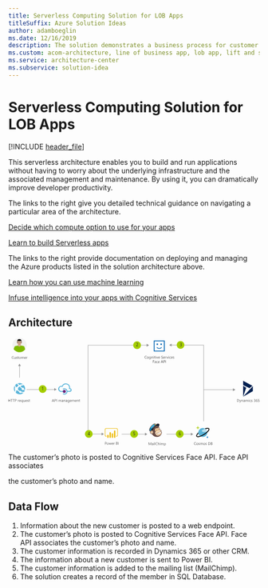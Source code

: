 ```yaml
---
title: Serverless Computing Solution for LOB Apps
titleSuffix: Azure Solution Ideas
author: adamboeglin
ms.date: 12/16/2019
description: The solution demonstrates a business process for customer onboarding. This serverless architecture enables you to build and run applications without having to worry about the underlying infrastructure and the associated management and maintenance. By using it, you can dramatically improve developer productivity.
ms.custom: acom-architecture, line of business app, lob app, lift and shift cloud strategy, cloud migration, cloud innovation, lift and shift solution, lift and shift strategy, interactive-diagram, 'https://azure.microsoft.com/solutions/architecture/onboarding-customers-with-a-cloud-native-serverless-architecture/'
ms.service: architecture-center
ms.subservice: solution-idea
---
```

# Serverless Computing Solution for LOB Apps

[!INCLUDE [header_file](../header.md)]

This serverless architecture enables you to build and run applications without having to worry about the underlying infrastructure and the associated management and maintenance. By using it, you can dramatically improve developer productivity.

The links to the right give you detailed technical guidance on navigating a particular area of the architecture.

[Decide which compute option to use for your apps](/azure/architecture/guide/technology-choices/compute-overview/)

[Learn to build Serverless apps](/azure/azure-functions/)

The links to the right provide documentation on deploying and managing the Azure products listed in the solution architecture above.

[Learn how you can use machine learning](/azure/machine-learning/preview/)

[Infuse intelligence into your apps with Cognitive Services](/azure/#pivot=products&panel=cognitive)

## Architecture

<svg class="architecture-diagram" aria-labelledby="onboarding-customers-with-a-cloud-native-serverless-architecture" height="405" viewbox="0 0 942 405"  xmlns="http://www.w3.org/2000/svg">
    <g fill="none" fill-rule="evenodd">
        <path d="M46.965 105.807L41.73 96.74l-5.237 9.067h4.487v43.143h1.5v-43.143z" fill="#969696"/>
        <path d="M6.22 229.498v4.299H1.15v-4.3h-1.15v9.804h1.15v-4.471H6.22v4.47h1.148v-9.802zm9.516 1.039h-2.83v8.764h-1.149v-8.764H8.934v-1.04h6.802zm7.587 0h-2.83v8.764h-1.149v-8.764h-2.823v-1.04h6.802zm2.687 0v4.02h1.203c.793 0 1.398-.182 1.815-.544.417-.362.626-.874.626-1.535 0-1.294-.766-1.941-2.297-1.941H26.01zm0 5.059v3.705h-1.148v-9.803h2.693c1.048 0 1.86.255 2.437.766.577.51.865 1.23.865 2.16 0 .929-.321 1.69-.961 2.283-.64.592-1.505.889-2.594.889H26.01zm14.027-2.161c-.196-.15-.479-.226-.848-.226-.478 0-.878.226-1.199.677-.322.451-.482 1.067-.482 1.846v3.568h-1.12v-7h1.12v1.443h.027c.16-.493.403-.876.731-1.152a1.669 1.669 0 011.101-.414c.292 0 .515.032.67.096v1.162zm5.316 1.695c-.004-.647-.16-1.15-.468-1.51-.308-.36-.735-.54-1.282-.54-.529 0-.978.188-1.347.567-.369.378-.597.872-.683 1.483h3.78zm1.148.95H41.56c.017.78.227 1.381.628 1.805.401.424.953.636 1.654.636.79 0 1.514-.26 2.175-.78v1.053c-.616.447-1.43.67-2.44.67-.99 0-1.766-.318-2.331-.954-.566-.635-.849-1.53-.849-2.683 0-1.089.31-1.976.927-2.662.618-.686 1.384-1.029 2.3-1.029.917 0 1.625.296 2.126.89.502.591.752 1.414.752 2.466v.588zm6.55.069v-1.02c0-.573-.188-1.058-.564-1.455-.376-.396-.853-.594-1.432-.594-.674 0-1.208.249-1.6.748-.392.499-.588 1.202-.588 2.109 0 .807.189 1.439.568 1.897a1.81 1.81 0 001.463.687c.656 0 1.179-.225 1.569-.673.389-.45.584-1.015.584-1.7zm1.12 6.37h-1.12v-4.422h-.027c-.488.912-1.285 1.367-2.393 1.367-.88 0-1.585-.313-2.116-.94-.53-.626-.796-1.48-.796-2.56 0-1.162.29-2.09.875-2.785.583-.695 1.367-1.043 2.352-1.043.957 0 1.649.379 2.078 1.135h.027v-.971h1.12v10.22zm7.93-3.219h-1.12v-1.107h-.027c-.465.847-1.185 1.271-2.161 1.271-1.668 0-2.502-.994-2.502-2.98V232.3h1.115v4.006c0 1.476.565 2.215 1.695 2.215.547 0 .997-.202 1.35-.605.353-.404.53-.93.53-1.583V232.3h1.12v7zm6.74-4.17c-.003-.647-.16-1.15-.467-1.51-.308-.36-.735-.54-1.282-.54-.53 0-.978.188-1.347.567-.37.378-.597.872-.683 1.483h3.78zm1.149.95h-4.942c.018.78.228 1.381.629 1.805.4.424.953.636 1.654.636.789 0 1.513-.26 2.174-.78v1.053c-.615.447-1.43.67-2.44.67-.99 0-1.766-.318-2.331-.954-.565-.635-.848-1.53-.848-2.683 0-1.089.309-1.976.926-2.662.618-.686 1.384-1.029 2.3-1.029.917 0 1.625.296 2.126.89.502.591.752 1.414.752 2.466v.588zm1.272 2.967v-1.203a3.32 3.32 0 002.017.677c.984 0 1.476-.328 1.476-.985a.856.856 0 00-.126-.475 1.273 1.273 0 00-.342-.345c-.144-.1-.312-.19-.506-.27-.194-.08-.402-.163-.625-.25a8.043 8.043 0 01-.817-.372 2.483 2.483 0 01-.588-.424 1.58 1.58 0 01-.356-.537 1.911 1.911 0 01-.12-.704c0-.328.076-.618.226-.87.15-.254.35-.466.602-.637.25-.17.536-.3.858-.386.32-.087.653-.13.994-.13.606 0 1.149.105 1.627.314v1.135c-.515-.337-1.107-.506-1.777-.506-.21 0-.4.024-.567.072a1.371 1.371 0 00-.434.202.923.923 0 00-.281.311.818.818 0 00-.1.4c0 .182.034.335.1.458s.163.232.29.328c.128.095.283.182.466.26.182.077.389.161.622.252.31.12.588.241.834.366.246.126.455.267.629.424.173.157.306.338.399.543.094.206.14.45.14.732 0 .346-.076.647-.228.902a1.956 1.956 0 01-.612.636c-.256.168-.55.294-.882.376a4.356 4.356 0 01-1.046.123c-.72 0-1.344-.139-1.873-.417m9.611.185c-.264.146-.613.219-1.046.219-1.226 0-1.839-.684-1.839-2.051v-4.143h-1.203v-.957h1.203v-1.71l1.121-.361v2.07h1.764v.958h-1.764v3.945c0 .469.08.804.24 1.005.159.2.423.3.793.3.282 0 .526-.077.731-.232v.957zm88.136-3.712l-1.538-4.177a3.98 3.98 0 01-.15-.656h-.028a3.622 3.622 0 01-.157.656l-1.524 4.177h3.397zm2.687 3.78h-1.272l-1.039-2.748h-4.156l-.978 2.748h-1.278l3.76-9.802h1.19l3.773 9.802zm2.59-8.763v4.02h1.204c.793 0 1.398-.182 1.815-.544.417-.362.626-.874.626-1.535 0-1.294-.766-1.941-2.297-1.941h-1.347zm0 5.059v3.705h-1.147v-9.803h2.693c1.048 0 1.86.255 2.437.766.577.51.865 1.23.865 2.16 0 .929-.321 1.69-.961 2.283-.64.592-1.505.889-2.594.889h-1.292zm6.693 3.704h1.148v-9.803h-1.148zm17.35 0h-1.121v-4.02c0-.774-.12-1.335-.36-1.68-.238-.347-.641-.52-1.206-.52-.478 0-.885.218-1.22.656-.335.437-.502.961-.502 1.572v3.992h-1.121v-4.156c0-1.377-.531-2.065-1.593-2.065-.492 0-.898.206-1.217.62-.32.412-.478.948-.478 1.61v3.991h-1.121v-7h1.12v1.107h.028c.497-.847 1.22-1.27 2.174-1.27a2.027 2.027 0 011.982 1.448c.52-.966 1.295-1.449 2.324-1.449 1.54 0 2.31.95 2.31 2.851v4.313zm6.008-3.54l-1.688.231c-.52.073-.912.202-1.176.387-.264.184-.397.511-.397.981 0 .341.122.621.366.837.244.216.568.325.974.325.556 0 1.015-.195 1.378-.585.362-.389.543-.883.543-1.48v-.697zm1.121 3.54h-1.12v-1.094h-.028c-.488.84-1.206 1.258-2.154 1.258-.697 0-1.243-.184-1.637-.554-.394-.369-.59-.859-.59-1.469 0-1.308.77-2.069 2.31-2.284l2.098-.294c0-1.189-.48-1.784-1.442-1.784-.844 0-1.604.287-2.284.862v-1.149c.688-.437 1.481-.656 2.38-.656 1.644 0 2.467.871 2.467 2.611v4.553zm7.923 0h-1.12v-3.992c0-1.486-.544-2.229-1.628-2.229-.56 0-1.024.211-1.39.633-.368.421-.55.953-.55 1.596v3.992h-1.123v-7h1.122v1.162h.027c.53-.884 1.294-1.326 2.297-1.326.765 0 1.351.247 1.757.742.405.494.608 1.21.608 2.143v4.28zm6.002-3.54l-1.688.231c-.52.073-.912.202-1.176.387-.264.184-.397.511-.397.981 0 .341.122.621.366.837.244.216.568.325.974.325.556 0 1.015-.195 1.378-.585.362-.389.543-.883.543-1.48v-.697zm1.121 3.54h-1.12v-1.094h-.028c-.488.84-1.206 1.258-2.154 1.258-.697 0-1.243-.184-1.637-.554-.394-.369-.59-.859-.59-1.469 0-1.308.77-2.069 2.31-2.284l2.098-.294c0-1.189-.48-1.784-1.442-1.784-.844 0-1.604.287-2.284.862v-1.149c.688-.437 1.481-.656 2.38-.656 1.644 0 2.467.871 2.467 2.611v4.553zm6.966-3.165v-1.032c0-.556-.188-1.032-.564-1.429a1.858 1.858 0 00-1.405-.595c-.693 0-1.235.252-1.627.756-.392.503-.588 1.21-.588 2.115 0 .78.188 1.403.564 1.87.376.467.874.701 1.494.701.63 0 1.141-.223 1.535-.67.394-.447.591-1.019.591-1.716zm1.121 2.604c0 2.571-1.23 3.856-3.69 3.856-.867 0-1.624-.164-2.27-.492v-1.12c.788.436 1.54.655 2.255.655 1.723 0 2.584-.916 2.584-2.748v-.766h-.027c-.534.893-1.336 1.34-2.407 1.34-.87 0-1.57-.31-2.102-.933-.53-.622-.796-1.457-.796-2.505 0-1.19.286-2.136.858-2.837.572-.702 1.354-1.053 2.348-1.053.943 0 1.643.378 2.1 1.135h.026v-.97h1.121v6.438zm6.747-3.609c-.004-.647-.16-1.15-.468-1.51-.308-.36-.735-.54-1.282-.54-.529 0-.978.188-1.347.567-.369.378-.597.872-.683 1.483h3.78zm1.148.95h-4.942c.018.78.228 1.381.63 1.805.4.424.952.636 1.653.636.79 0 1.513-.26 2.174-.78v1.053c-.615.447-1.429.67-2.44.67-.989 0-1.766-.318-2.33-.954-.566-.635-.849-1.53-.849-2.683 0-1.089.31-1.976.926-2.662.618-.686 1.384-1.029 2.301-1.029.916 0 1.624.296 2.125.89.502.591.752 1.414.752 2.466v.588zm11.636 3.22H247v-4.02c0-.774-.12-1.335-.36-1.68-.238-.347-.641-.52-1.206-.52-.478 0-.885.218-1.22.656-.335.437-.502.961-.502 1.572v3.992h-1.121v-4.156c0-1.377-.531-2.065-1.593-2.065-.492 0-.898.206-1.217.62-.32.412-.478.948-.478 1.61v3.991h-1.121v-7h1.12v1.107h.028c.497-.847 1.22-1.27 2.174-1.27a2.027 2.027 0 011.982 1.448c.52-.966 1.295-1.449 2.324-1.449 1.54 0 2.31.95 2.31 2.851v4.313zm6.596-4.17c-.004-.647-.16-1.15-.468-1.51-.308-.36-.735-.54-1.282-.54-.529 0-.978.188-1.347.567-.369.378-.597.872-.683 1.483h3.78zm1.148.95h-4.942c.018.78.228 1.381.63 1.805.4.424.952.636 1.653.636.79 0 1.513-.26 2.174-.78v1.053c-.615.447-1.429.67-2.44.67-.989 0-1.766-.318-2.33-.954-.566-.635-.849-1.53-.849-2.683 0-1.089.31-1.976.926-2.662.618-.686 1.384-1.029 2.301-1.029.916 0 1.624.296 2.125.89.502.591.752 1.414.752 2.466v.588zm7.507 3.22h-1.121v-3.992c0-1.486-.543-2.229-1.627-2.229-.561 0-1.024.211-1.391.633-.367.421-.55.953-.55 1.596v3.992h-1.122v-7h1.122v1.162h.027c.529-.884 1.294-1.326 2.297-1.326.765 0 1.35.247 1.757.742.405.494.608 1.21.608 2.143v4.28zm5.359-.068c-.264.146-.613.219-1.046.219-1.226 0-1.84-.684-1.84-2.051v-4.143h-1.202v-.957h1.203v-1.71l1.12-.361v2.07h1.765v.958h-1.764v3.945c0 .469.08.804.24 1.005.159.2.423.3.793.3.282 0 .526-.077.73-.232v.957z" fill="#525252"/>
        <path d="M54.552 206.769c-3.796 2.95-8.42 4.417-12.82 4.417-6.313 0-12.611-2.934-16.596-8.195-7.143-9.248-5.47-22.48 3.778-29.416a21.09 21.09 0 0112.819-4.399c6.298 0 12.594 2.933 16.597 8.177 7.143 9.248 5.45 22.48-3.778 29.416" fill="#59B4D9"/>
        <path d="M50.548 193.95c1.691 1.898 4.417 2.312 6.521.845 0-.206 0-.206.208-.414 2.105 1.467 3.364 2.52 4.192 2.934.225-.622.432-1.26.64-1.674-.847-.639-2.106-1.69-3.573-2.95.414-1.467.207-2.933-.638-4.4-1.467-1.69-3.986-2.105-5.883-1.052-2.088-1.898-4.607-4.209-6.918-6.522 7.555-4.192 13.024-3.57 13.024-3.57-.844-1.26-1.896-2.312-2.949-3.14-3.364-.432-8.4-.432-14.078 2.518-1.88-1.898-3.778-4.003-5.884-6.314-.828.224-1.88.637-2.725 1.052 1.466 2.312 3.364 4.831 5.676 7.143-1.898 1.483-4.003 3.157-5.884 5.055-.207.413-.43.621-.637.828-1.26-.207-2.312-.207-3.572.224-1.88-4.002-1.673-7.367-1.466-9.04-.846.845-1.467 1.673-2.105 2.726-.62 2.105-.62 5.037.845 8.401-1.69 2.312-1.898 5.47 0 7.781 0 .208.207.414.414.621-.828 2.536-1.259 5.055-1.259 7.367.207.207.207.414.431.622 1.035 1.26 2.312 2.518 3.348 3.364 0-2.312.223-5.676 1.483-9.455 1.053 0 2.088-.207 2.933-.638.638.638 1.26 1.053 1.69 1.484 2.09 1.673 4.193 2.933 6.297 3.985-.206 1.052 0 2.105.622 2.95 1.483 1.881 4.21 2.088 5.883.828.431-.414.845-.62 1.052-1.052 3.158.638 6.09.845 8.195.845.431 0 1.898-2.105 2.743-3.364-1.276.207-5.262.845-10.3-.62-.207-.639-.43-1.26-.845-1.692-1.258-1.88-3.778-2.088-5.468-1.052-1.882-.828-3.779-2.088-5.867-3.779-.223-.206-.638-.62-1.052-.845 1.26-1.88 1.26-4.399.207-6.297.207-.414.622-.62.845-.846 1.881-1.673 3.78-3.139 5.452-4.399l-.206-.207.206.207c2.52 2.52 5.47 4.831 7.988 6.711-.639 1.484-.639 3.365.414 4.831" fill="#FFF"/>
        <path d="M207.385 199.105h-8.9c-4.4 0-8-3.6-8-8.1s3.4-8.1 8-8.1c.799 0 1.7.2 2.7.3l1.7.5.5-1.7c1.6-5.2 6.6-8.4 12.3-8.4 6.9 0 12.2 5.3 12.2 12.2 0 1.1-.2 2.2-.5 3.3l-.7 2.5 2.7-.3h.5c2 0 3.6 1.7 3.6 3.6 0 1.9-1.4 3.3-3.1 3.6h-8.9c-.3-2.5-1.6-4.7-3.3-6.4-2.2-2.2-5.2-3.5-8.3-3.5-2.2 0-4.4.6-6.101 1.7l1.9 3c1.4-.8 2.8-1.1 4.4-1.1 2.2 0 4.4.8 5.8 2.5 1.6 1.6 2.5 3.6 2.5 5.8 0 2.2-.8 4.4-2.5 5.8-1.6 1.7-3.6 2.5-5.8 2.5-1.6 0-3.1-.5-4.4-1.4l-1.9 3c1.9 1.1 4.1 1.9 6.1 1.9 3.1 0 6.1-1.1 8.3-3.4 1.9-1.9 3-4.4 3.3-7h9.3c3.6-.3 6.3-3.4 6.3-7.2 0-3-2.8-5.8-6.1-6.4.2-.6.2-.9.2-1.9 0-8.8-6.2-15.8-16.1-15.8-6.3 0-11.9 3.6-14.2 9.4-.8 0-1.4-.3-2.3-.3-6.5-.1-11.7 4.9-11.7 11.3 0 6.3 5.2 11.3 11.4 11.3h9.8l-.7-3.2z" fill="#59B4D9"/>
        <path d="M209.685 194.806a5.6 5.6 0 110 11.2 5.6 5.6 0 010-11.2" fill="#68217A"/>
        <path d="M517.986 76.926c-.725.383-1.627.574-2.707.574-1.395 0-2.511-.449-3.35-1.346-.838-.898-1.257-2.076-1.257-3.535 0-1.568.47-2.834 1.415-3.8.943-.967 2.139-1.45 3.588-1.45.93 0 1.7.135 2.31.404v1.223a4.686 4.686 0 00-2.323-.588c-1.126 0-2.038.376-2.738 1.128-.7.752-1.05 1.757-1.05 3.015 0 1.194.328 2.146.982 2.854.653.71 1.51 1.063 2.573 1.063.985 0 1.837-.219 2.557-.656v1.114zm4.853-5.81c-.72 0-1.29.245-1.709.735-.419.49-.629 1.165-.629 2.027 0 .829.212 1.483.636 1.962.424.478.991.717 1.702.717.725 0 1.282-.234 1.671-.704.39-.47.585-1.137.585-2.003 0-.875-.195-1.55-.585-2.023-.389-.474-.946-.711-1.67-.711m-.083 6.385c-1.035 0-1.86-.327-2.478-.981-.618-.654-.926-1.521-.926-2.601 0-1.176.321-2.095.964-2.755.642-.661 1.51-.991 2.604-.991 1.043 0 1.858.32 2.444.964.585.642.878 1.533.878 2.672 0 1.117-.315 2.01-.946 2.683-.632.673-1.478 1.009-2.54 1.009m10.131-3.33V73.14c0-.556-.188-1.032-.564-1.429a1.858 1.858 0 00-1.405-.595c-.693 0-1.235.252-1.627.756-.392.503-.588 1.21-.588 2.115 0 .78.188 1.403.564 1.87.376.467.874.701 1.494.701.63 0 1.141-.223 1.535-.67.394-.447.591-1.019.591-1.716zm1.121 2.604c0 2.571-1.23 3.856-3.69 3.856-.867 0-1.624-.164-2.27-.492v-1.12c.788.436 1.54.655 2.255.655 1.723 0 2.584-.916 2.584-2.748v-.766h-.027c-.534.893-1.336 1.34-2.407 1.34-.87 0-1.57-.31-2.102-.933-.53-.622-.796-1.457-.796-2.505 0-1.19.286-2.136.858-2.837.572-.702 1.354-1.053 2.348-1.053.943 0 1.643.378 2.1 1.135h.026v-.97h1.121v6.438zm8.08.561h-1.12v-3.992c0-1.486-.544-2.229-1.628-2.229-.56 0-1.024.211-1.39.633-.368.421-.55.953-.55 1.596v3.992h-1.123v-7h1.122v1.162h.027c.53-.884 1.294-1.326 2.297-1.326.765 0 1.351.247 1.757.742.405.494.608 1.21.608 2.143v4.28zm2.113 0h1.121v-7h-1.121v7zm.574-8.777a.709.709 0 01-.513-.205.694.694 0 01-.212-.52c0-.209.071-.383.212-.523a.703.703 0 01.513-.208.724.724 0 01.738.731.694.694 0 01-.215.513.72.72 0 01-.523.212zm6.063 8.709c-.264.146-.613.219-1.046.219-1.226 0-1.839-.684-1.839-2.051v-4.143h-1.203v-.957h1.203v-1.709l1.121-.362v2.071h1.764v.957h-1.764v3.945c0 .469.08.804.24 1.005.16.2.423.3.793.3.282 0 .526-.077.731-.232v.957zm1.498.068h1.121v-7h-1.121v7zm.574-8.777a.709.709 0 01-.513-.205.694.694 0 01-.212-.52c0-.209.071-.383.212-.523a.703.703 0 01.513-.208.724.724 0 01.738.731.694.694 0 01-.215.513.72.72 0 01-.523.212zm8.319 1.777l-2.789 7h-1.101l-2.652-7h1.23l1.778 5.086c.132.373.214.7.246.977h.027c.046-.35.119-.667.219-.95l1.859-5.113h1.183zm5.61 2.83c-.003-.646-.16-1.15-.467-1.51-.308-.36-.735-.54-1.282-.54-.53 0-.978.188-1.347.567-.37.378-.597.872-.683 1.483h3.78zm1.149.95h-4.942c.018.78.228 1.382.629 1.806.4.424.953.636 1.654.636.789 0 1.513-.26 2.174-.78v1.052c-.615.448-1.43.67-2.44.67-.99 0-1.766-.317-2.331-.953-.565-.635-.848-1.53-.848-2.683 0-1.09.309-1.976.926-2.662.618-.686 1.384-1.03 2.3-1.03.917 0 1.625.297 2.126.89.502.592.752 1.415.752 2.467v.588zm5.223 2.824v-1.354c.155.137.34.26.557.37.216.109.444.2.684.276.239.076.479.134.72.175.243.04.466.06.67.06.707 0 1.235-.13 1.583-.392.349-.262.523-.64.523-1.131 0-.264-.058-.495-.174-.691a1.962 1.962 0 00-.482-.536 4.766 4.766 0 00-.728-.465c-.28-.148-.582-.304-.906-.468-.342-.174-.66-.35-.957-.527a4.094 4.094 0 01-.772-.588 2.441 2.441 0 01-.516-.728 2.239 2.239 0 01-.188-.953c0-.447.098-.835.294-1.166.195-.33.453-.602.772-.817a3.517 3.517 0 011.09-.478 4.987 4.987 0 011.248-.157c.966 0 1.67.116 2.112.348v1.292c-.578-.401-1.322-.601-2.228-.601-.251 0-.502.026-.752.078a2.124 2.124 0 00-.67.257c-.196.118-.356.27-.48.458s-.183.414-.183.683c0 .25.047.468.14.65.093.182.23.348.414.499.182.15.404.296.666.437.262.14.564.297.906.465.35.173.683.356.998.547.314.19.59.403.827.636.237.232.425.489.564.772.139.283.208.606.208.97 0 .484-.094.893-.283 1.228a2.334 2.334 0 01-.766.817 3.34 3.34 0 01-1.111.454 6.043 6.043 0 01-1.326.14c-.155 0-.346-.012-.574-.037a8.095 8.095 0 01-.697-.11 5.663 5.663 0 01-.674-.177 2.116 2.116 0 01-.51-.236m12.224-3.773c-.004-.648-.161-1.152-.468-1.512-.308-.36-.735-.54-1.282-.54-.53 0-.978.19-1.347.569-.37.377-.597.871-.683 1.482h3.78zm1.148.95h-4.942c.018.778.228 1.38.629 1.804.4.425.953.637 1.654.637.789 0 1.513-.26 2.174-.78v1.052c-.615.448-1.43.67-2.44.67-.99 0-1.766-.317-2.331-.953-.565-.635-.848-1.53-.848-2.683 0-1.09.309-1.976.926-2.662.618-.686 1.384-1.03 2.3-1.03.917 0 1.625.297 2.126.89.502.592.752 1.415.752 2.467v.588zm5.346-2.646c-.196-.15-.48-.226-.848-.226-.478 0-.878.226-1.2.677-.321.451-.481 1.067-.481 1.846v3.568h-1.121v-7h1.12v1.443h.028c.16-.493.403-.876.73-1.152a1.669 1.669 0 011.102-.414c.292 0 .515.032.67.096v1.162zm7.28-1.135l-2.79 7h-1.1l-2.652-7h1.23l1.777 5.086c.132.373.214.7.246.977h.027c.046-.35.12-.667.22-.95l1.859-5.113h1.183zm1.203 7h1.121v-7h-1.121v7zm.574-8.777a.709.709 0 01-.513-.205.694.694 0 01-.212-.52c0-.209.071-.383.212-.523a.703.703 0 01.513-.208.724.724 0 01.738.731.694.694 0 01-.215.513.72.72 0 01-.523.212zm7.588 8.456c-.538.324-1.176.485-1.914.485-.998 0-1.804-.324-2.417-.974-.612-.649-.92-1.49-.92-2.526 0-1.152.332-2.079.992-2.778.66-.7 1.543-1.05 2.646-1.05.615 0 1.157.114 1.627.342v1.148c-.52-.364-1.076-.546-1.668-.546-.716 0-1.303.256-1.761.77-.458.511-.687 1.185-.687 2.02 0 .82.216 1.466.646 1.94.43.474 1.009.711 1.733.711.61 0 1.185-.203 1.723-.608v1.066zm6.173-3.849c-.004-.646-.161-1.15-.468-1.51-.308-.36-.735-.54-1.282-.54-.53 0-.978.188-1.347.567-.37.378-.597.872-.683 1.483h3.78zm1.148.95h-4.942c.018.78.228 1.382.629 1.806.4.424.953.636 1.654.636.789 0 1.513-.26 2.174-.78v1.052c-.615.448-1.43.67-2.44.67-.99 0-1.766-.317-2.331-.953-.565-.635-.848-1.53-.848-2.683 0-1.09.309-1.976.926-2.662.618-.686 1.384-1.03 2.3-1.03.917 0 1.625.297 2.126.89.502.592.752 1.415.752 2.467v.588zm1.272 2.968V75.88a3.32 3.32 0 002.017.678c.984 0 1.476-.329 1.476-.986a.856.856 0 00-.126-.474 1.273 1.273 0 00-.342-.345c-.144-.1-.312-.19-.506-.27-.194-.08-.402-.163-.625-.25a8.043 8.043 0 01-.817-.372 2.483 2.483 0 01-.588-.424 1.58 1.58 0 01-.356-.537 1.911 1.911 0 01-.12-.705c0-.327.076-.617.226-.87.15-.253.35-.465.602-.636.25-.171.536-.3.858-.386.32-.087.653-.13.994-.13.606 0 1.149.105 1.627.314v1.135c-.515-.337-1.107-.506-1.777-.506-.21 0-.4.024-.567.072a1.371 1.371 0 00-.434.202.923.923 0 00-.281.31.818.818 0 00-.1.4c0 .183.034.336.1.459s.163.232.29.328c.128.095.283.182.466.259.182.078.389.162.622.253.31.119.588.24.834.366s.455.267.629.424c.173.157.306.338.399.543.094.206.14.449.14.732 0 .346-.076.647-.228.902a1.956 1.956 0 01-.612.636c-.256.168-.55.294-.882.376a4.356 4.356 0 01-1.046.123c-.72 0-1.344-.14-1.873-.417m-70.524 8.288h-3.828v3.392h3.54v1.032h-3.54v4.34h-1.15v-9.802h4.978zm5.08 5.223l-1.688.232c-.52.073-.912.202-1.176.387-.264.184-.397.511-.397.981 0 .341.122.621.366.837.244.216.568.325.974.325.556 0 1.015-.195 1.378-.585.362-.389.543-.883.543-1.48v-.697zm1.121 3.541h-1.12v-1.094h-.028c-.488.84-1.206 1.258-2.154 1.258-.697 0-1.243-.184-1.637-.554-.394-.369-.59-.859-.59-1.469 0-1.308.77-2.069 2.31-2.284l2.098-.294c0-1.189-.48-1.784-1.442-1.784-.844 0-1.604.287-2.284.862v-1.149c.688-.437 1.481-.656 2.38-.656 1.644 0 2.467.871 2.467 2.611v4.553zm6.884-.321c-.538.324-1.176.485-1.914.485-.998 0-1.804-.324-2.417-.974-.612-.65-.919-1.491-.919-2.526 0-1.152.331-2.08.991-2.778.661-.7 1.543-1.05 2.646-1.05.615 0 1.157.114 1.627.342v1.148c-.52-.364-1.076-.546-1.668-.546-.716 0-1.303.256-1.761.769-.458.512-.687 1.186-.687 2.02 0 .82.216 1.467.646 1.94.431.475 1.009.712 1.733.712.611 0 1.185-.203 1.723-.608v1.066zm6.173-3.849c-.004-.647-.161-1.15-.468-1.51-.308-.36-.735-.54-1.282-.54-.53 0-.978.188-1.347.567-.37.378-.597.872-.683 1.483h3.78zm1.148.95h-4.942c.018.78.228 1.381.629 1.805.4.424.953.636 1.654.636.789 0 1.513-.26 2.174-.78v1.053c-.615.447-1.43.67-2.44.67-.99 0-1.766-.318-2.331-.954-.565-.635-.848-1.53-.848-2.683 0-1.089.309-1.976.926-2.662.618-.686 1.384-1.029 2.3-1.029.917 0 1.625.296 2.126.89.502.591.752 1.414.752 2.466v.588zm10.582-.56l-1.538-4.177a3.98 3.98 0 01-.15-.656h-.028a3.622 3.622 0 01-.157.656l-1.524 4.177h3.397zm2.687 3.78h-1.272l-1.039-2.748h-4.156l-.978 2.748h-1.278l3.76-9.802h1.19l3.773 9.802zm2.59-8.763v4.02h1.204c.793 0 1.398-.183 1.815-.545.417-.361.626-.873.626-1.534 0-1.294-.766-1.941-2.297-1.941h-1.347zm0 5.058v3.706h-1.147v-9.804h2.693c1.048 0 1.86.256 2.437.767.577.51.865 1.23.865 2.16 0 .928-.321 1.69-.961 2.282-.64.593-1.505.89-2.594.89h-1.292zm6.694 3.705h1.148v-9.803h-1.148zM363.404 390.811v4.02h1.203c.793 0 1.398-.182 1.815-.544.417-.362.626-.874.626-1.535 0-1.294-.766-1.941-2.297-1.941h-1.347zm0 5.059v3.705h-1.148v-9.803h2.693c1.048 0 1.86.255 2.437.766.577.51.865 1.23.865 2.16 0 .929-.32 1.691-.96 2.283-.64.592-1.506.889-2.595.889h-1.292zm9.032-2.516c-.72 0-1.29.245-1.709.735-.419.49-.629 1.165-.629 2.027 0 .829.212 1.483.636 1.962.424.478.991.717 1.702.717.725 0 1.282-.234 1.671-.704.39-.469.585-1.137.585-2.003 0-.875-.195-1.549-.585-2.023-.389-.474-.946-.711-1.671-.711m-.082 6.385c-1.035 0-1.86-.327-2.478-.981-.618-.654-.926-1.521-.926-2.601 0-1.176.321-2.095.964-2.755.642-.661 1.51-.991 2.604-.991 1.043 0 1.858.321 2.444.964.585.642.878 1.533.878 2.672 0 1.117-.315 2.011-.946 2.683-.632.673-1.478 1.009-2.54 1.009m14.096-7.164l-2.1 7h-1.161l-1.442-5.011a3.213 3.213 0 01-.11-.65h-.027a3.088 3.088 0 01-.143.637l-1.566 5.024h-1.121l-2.12-7h1.177l1.449 5.264c.045.159.078.369.096.629h.054c.014-.201.055-.415.123-.643l1.614-5.25h1.025l1.449 5.277c.046.169.08.379.103.629h.054c.01-.177.048-.387.117-.63l1.422-5.276h1.107zm5.72 2.83c-.004-.647-.161-1.151-.468-1.511-.308-.36-.735-.54-1.282-.54-.53 0-.978.189-1.347.568-.37.378-.597.872-.683 1.483h3.78zm1.148.95h-4.942c.018.779.228 1.38.629 1.805.4.424.953.636 1.654.636.789 0 1.513-.26 2.174-.78v1.053c-.615.447-1.43.67-2.44.67-.99 0-1.766-.318-2.331-.954-.565-.635-.848-1.53-.848-2.683 0-1.09.309-1.976.926-2.662.618-.686 1.384-1.03 2.3-1.03.917 0 1.625.297 2.126.89.502.592.752 1.415.752 2.467v.588zm5.346-2.646c-.196-.15-.479-.226-.848-.226-.478 0-.878.226-1.199.677-.322.451-.482 1.067-.482 1.846v3.568h-1.12v-7h1.12v1.443h.027c.16-.493.403-.876.731-1.152a1.669 1.669 0 011.101-.414c.292 0 .515.032.67.096v1.162zm6.35 1.3v3.526h1.56c.674 0 1.197-.159 1.568-.478.372-.319.558-.757.558-1.313 0-1.157-.79-1.736-2.366-1.736h-1.32zm0-4.198v3.165h1.177c.629 0 1.123-.152 1.483-.455.36-.303.54-.73.54-1.282 0-.952-.626-1.428-1.88-1.428h-1.32zm-1.147 8.763v-9.802h2.789c.847 0 1.52.207 2.016.622.497.414.745.954.745 1.62 0 .556-.15 1.04-.451 1.45-.301.41-.715.701-1.244.874v.027c.66.078 1.189.328 1.586.75.396.42.595.97.595 1.643 0 .838-.301 1.518-.903 2.037-.601.52-1.36.78-2.276.78h-2.857zm8.025.001h1.148v-9.803h-1.148z" fill="#525252"/>
        <path d="M404.618 369.22h-.986v-1.966h.986a3.788 3.788 0 003.782-3.782v-20.088a3.788 3.788 0 00-3.782-3.782h-37.253a3.789 3.789 0 00-3.784 3.782v20.086a3.789 3.789 0 003.784 3.782h.983v1.966h-.983a5.751 5.751 0 01-5.75-5.746v-20.088a5.756 5.756 0 015.75-5.75h37.253a5.755 5.755 0 015.748 5.75v20.086a5.753 5.753 0 01-5.748 5.75" fill="#EDBD11"/>
        <path d="M373.404 374.125a2.67 2.67 0 002.67-2.669l-.002-6.153a2.67 2.67 0 00-5.339.002l.002 6.151a2.67 2.67 0 002.67 2.67m8.39 0a2.67 2.67 0 002.669-2.67l-.002-15.794a2.669 2.669 0 10-5.337 0v15.794a2.67 2.67 0 002.67 2.67m16.784-.078a2.67 2.67 0 002.67-2.67l-.003-22.366a2.67 2.67 0 00-5.339 0l.002 22.368a2.672 2.672 0 002.67 2.668m-8.39.077a2.67 2.67 0 002.67-2.669l-.002-11.73a2.67 2.67 0 00-5.339 0l.003 11.73a2.668 2.668 0 002.669 2.67" fill="#EDBD11"/>
        <path d="M535.657 400.883h-1.142v-6.576c0-.52.032-1.155.096-1.907h-.027c-.11.441-.208.758-.294.95l-3.35 7.533h-.56l-3.343-7.479c-.096-.218-.194-.553-.294-1.004h-.027c.036.392.054 1.032.054 1.921v6.562h-1.107v-9.803h1.517l3.008 6.836c.233.524.383.916.45 1.176h.042c.196-.538.353-.939.472-1.203l3.069-6.809h1.436v9.803zm6.316-3.54l-1.688.231c-.52.073-.912.202-1.176.387-.264.184-.397.511-.397.981 0 .341.122.621.366.837.244.216.568.325.974.325.556 0 1.015-.195 1.378-.585.362-.389.543-.883.543-1.48v-.697zm1.121 3.54h-1.12v-1.094h-.028c-.488.84-1.206 1.258-2.154 1.258-.697 0-1.243-.184-1.637-.554-.394-.369-.59-.859-.59-1.469 0-1.308.77-2.069 2.31-2.284l2.098-.294c0-1.189-.48-1.784-1.442-1.784-.844 0-1.604.287-2.284.862v-1.149c.688-.437 1.481-.656 2.38-.656 1.644 0 2.467.871 2.467 2.611v4.553zm2.113 0h1.121v-7h-1.121v7zm.574-8.777a.709.709 0 01-.513-.205.694.694 0 01-.212-.52c0-.209.071-.383.212-.523a.703.703 0 01.513-.208.724.724 0 01.738.731.694.694 0 01-.215.513.72.72 0 01-.523.212zm2.816 8.777h1.121V390.52h-1.121zm10.213-.41c-.725.383-1.627.574-2.707.574-1.395 0-2.51-.449-3.35-1.346-.838-.898-1.257-2.076-1.257-3.535 0-1.568.471-2.834 1.415-3.8.943-.967 2.14-1.45 3.588-1.45.93 0 1.7.135 2.311.404v1.223a4.686 4.686 0 00-2.324-.588c-1.126 0-2.038.376-2.738 1.128-.7.752-1.049 1.757-1.049 3.015 0 1.194.327 2.146.981 2.854.653.71 1.511 1.063 2.573 1.063.985 0 1.837-.219 2.557-.656v1.114zm7.656.41h-1.12v-4.033c0-1.459-.544-2.188-1.628-2.188-.547 0-1.007.211-1.38.633-.374.421-.56.963-.56 1.623v3.965h-1.123V390.52h1.122v4.525h.027c.537-.884 1.303-1.326 2.297-1.326 1.576 0 2.365.95 2.365 2.851v4.313zm2.113 0h1.121v-7h-1.121v7zm.574-8.777a.709.709 0 01-.513-.205.694.694 0 01-.212-.52c0-.209.071-.383.212-.523a.703.703 0 01.513-.208.724.724 0 01.738.731.694.694 0 01-.215.513.72.72 0 01-.523.212zm12.756 8.777h-1.121v-4.02c0-.774-.12-1.335-.36-1.68-.238-.347-.641-.52-1.206-.52-.478 0-.885.218-1.22.656-.335.437-.502.961-.502 1.572v3.992h-1.121v-4.156c0-1.377-.531-2.065-1.593-2.065-.492 0-.898.206-1.217.62-.32.412-.478.948-.478 1.61v3.991h-1.121v-7h1.12v1.107h.028c.497-.847 1.22-1.27 2.174-1.27a2.027 2.027 0 011.982 1.448c.52-.966 1.295-1.449 2.324-1.449 1.54 0 2.31.95 2.31 2.851v4.313zm3.24-3.835v.978c0 .578.188 1.07.564 1.473.376.403.853.605 1.432.605.679 0 1.21-.26 1.596-.78.386-.519.578-1.24.578-2.167 0-.779-.18-1.39-.54-1.832-.36-.442-.848-.663-1.463-.663-.652 0-1.176.227-1.572.68-.397.454-.595 1.022-.595 1.706m.027 2.823h-.027v4.232h-1.121v-10.22h1.12v1.23h.028c.552-.929 1.358-1.394 2.42-1.394.903 0 1.607.313 2.113.94.505.626.758 1.466.758 2.52 0 1.17-.284 2.108-.854 2.812-.57.704-1.35 1.056-2.338 1.056-.907 0-1.606-.392-2.1-1.176" fill="#525252"/>
        <path d="M569.775 366.802v.78h.207v-.563l.17.563h.176l.17-.565v.565h.206v-.78h-.325l-.138.449-.143-.45h-.323zm-.528.187v.593h.226v-.593h.233v-.187h-.689v.187h.23zm5.737-10.693c-.039.128-3.723 14.286-18.195 14.282-12.512-.004-18.442-10.88-18.442-10.88a6.462 6.462 0 01-2.603-.391c-3.67-1.348-5.432-5.547-4.165-9.07l-2.018-1.542c-7.814-5.953 14.323-33.195 22.152-27.031l1.87 1.504c2.81-1.707 5.592-2.63 7.856-2.63 1.607 0 2.95.465 3.856 1.445 2.032 2.2 1.301 6.4-1.473 10.654.597.567 1.091 1.337 1.444 2.102.882.68 1.453 1.715 1.738 3.144.316 1.588.381 3.852.581 4.824.748.338.428.182 1.226.58.832.416 1.845.922 2.964 1.999 1.99.499 2.75 2.614 1.586 4.058-.03.039-.172.205-.317.37.034.092.416.71.691 1.969.824.195 1.481.703 1.826 1.439.596 1.44-.577 3.174-.577 3.174z" fill="#684C46"/>
        <path d="M568.852 362.52c3.925-3.084 4.61-6.798 4.676-6.926.966-1.158.703-2.3-.572-2.3-.407 0-.713.107-.713.107s.005-1.69-.778-3.006c-.602.677-2.275 2.021-4.47 3.062-2.06.978-4.806 1.834-8.21 1.947-.954.042-1.543-.113-1.875.997-.106.393-.06.976.019 1.145.269.92.97 1.326 1.894 1.541.7.163 1.444.178 1.444.178 6.904.194 12.447-5.191 12.514-5.235.064-.053.117-.115.117-.115l-.068.159c-1 2.242-6.771 6.309-12.518 6.193l-.02.006c-1.332-.005-2.951-.348-3.794-1.392-1.332-1.652-.64-4.398 1.484-4.462l.708-.017c5.256-.162 9.973-2.092 13.349-6.125.464-.577-.054-1.369-1.061-1.394a.03.03 0 01-.023-.01c-1.194-1.277-2.242-1.729-3.175-2.203-1.956-.997-1.773-.136-2.228-4.969-.123-1.304-.37-3.081-1.514-3.762a1.857 1.857 0 00-.968-.255c-.337 0-.501.068-.568.083-.628.139-.983.494-1.43.906-2.111 1.947-3.797 1.418-6.316 1.396-2.365-.021-4.453 1.629-4.852 4.162v.002c-.195 1.326-.07 2.673.137 3.279 0 0-.64-.427-.946-.805.37 2.314 2.482 3.827 2.482 3.827-.332.076-.811.045-.811.045.002.002 1.205.953 2.249 1.285-.271.17-1.648 1.528-2.358 3.398-.664 1.75-.394 3.85-.394 3.85l.577-.86s-.377 1.917.353 3.773c.242-.552.77-1.538.77-1.538s-.084 2.059.908 3.744c.025-.389.173-1.379.173-1.379s.569 1.757 1.882 2.986c2.459 2.182 8.97 2.576 13.926-1.318M541.3 350.968c.316-.801.475-1.459.475-1.459.36 1.103.545 2.263.473 3.436.298-.398.62-1.147.62-1.147.556 3.276-1.834 6.274-4.984 6.274-2.796 0-5.063-2.386-5.063-5.33s2.267-5.33 5.063-5.33a4.84 4.84 0 012.037.449s1.077.543 1.379 3.107" fill="#F5DCBA"/>
        <path d="M532.336 348.737c-.02-.005-1.905-1.39-2.173-1.845-1.586-2.676 1.173-8.175 3.137-11.3 4.853-7.724 12.932-13.82 16.6-12.948l3.768 1.945a30.443 30.443 0 00-3.726 2.62l-.8.673s-2.342 1.576-3.507 2.569c-4.668 3.983-9.264 10.149-10.968 16.1 0 0-1.4.696-2.33 2.186" fill="#0788BF"/>
        <path d="M549.901 322.644c-3.669-.871-11.747 5.225-16.6 12.948l-.004.007.02.003 3.866 3.044c4.246-6.74 9.583-10.216 9.734-10.318l-.614-4.125 1.15-.55 2.303.746-.175-.77.32-.986z" fill="#46B8E3"/>
        <path d="M553.669 324.588l-3.726 2.62-.26.204-3.304-2.699-.075-.51 1.148-.55c.059.018 2.214.717 2.305.746l.039-1.43.105-.326 1.009-.387c0 .001 2.755 2.33 2.759 2.332" fill="#FFD14F"/>
        <path d="M561.02 322.018c-2.464 0-5.229 1.296-7.352 2.57-.297.175-.592.359-.882.545l-1.11-.93.404 1.401c-.154.105-.302.209-.448.313l-2.294-.701 1.518 1.271c-.347.263-.656.509-.913.721l-3.64-3.005.193 1.347 2.645 2.331s-2.341 1.576-3.506 2.57c-4.667 3.983-9.263 10.149-10.968 16.101l.097-.055c.014-.007.027-.013.04-.021l.142-.073c.03-.015.06-.031.092-.045a3.123 3.123 0 01.232-.105c.053-.022.105-.043.158-.063l.073-.027c.078-.028.155-.054.231-.077 1.159-.345 2.735-.568 4.581.216.927-2.337 2.033-4.715 3.778-7 1.415-1.853 2.775-3.508 4.408-4.417 3.09-2.904 11.42-5.982 14.089-3.314.631-1.032 1.178-2.009 1.629-3.234 1.115-2.946 1.135-6.319-3.197-6.319" fill="#122030"/>
        <path d="M550.446 324.623l-.545-1.98-.32.987.191.775z" fill="#122030"/>
        <path d="M556.06 323.31c1.347-.62 2.789-1.11 4.172-1.251-1.374.309-3.048 1.02-5.031 2.234-.05.029-4.694 3.163-7.532 5.978-1.546 1.535-7.756 8.982-7.754 8.976 1.137-2.148 1.885-3.203 3.682-5.462a50.727 50.727 0 013.21-3.67 41.1 41.1 0 011.127-1.122c.144-.138 3.389-3.461 8.127-5.683m16.182 30.09s.005-1.691-.778-3.007c-.602.678-2.275 2.02-4.47 3.063-2.06.978-4.806 1.833-8.21 1.947-.953.04-1.543-.114-1.875.997a1.858 1.858 0 00-.052.313v.01h-.001a3.356 3.356 0 00-.005.376v.006l.001.018a2.776 2.776 0 00.013.145l.001.008c.022.176.057.258.061.267v.002l.005.015c.272.909.971 1.312 1.89 1.525.7.163 1.443.179 1.443.179 5.633.157 10.36-3.398 11.946-4.737.028-.375.043-.643.03-1.128" fill="#FFF"/>
        <path d="M539.648 355.011c.002 0 .003-.002.004-.003.3-.32.425-.77.353-1.2-.11-.618-.81-.743-1.273-1.222l-.021-.024-.023-.025-.002-.002a1.038 1.038 0 01-.264-.755c.038-.632.598-.81.89-.693 0 0 .346.082.614.456-.04-.125-.032-.324-.242-.622-.344-.487-1.134-.983-2.255-.746-.206.044-.092.02-.295.077a.97.97 0 00-.086.028c-.064.03-.124.051-.18.081-.031.017-.2.093-.401.246-1.26 1.626.874 4.574 3.18 4.404m27.469.458c-.014 0-.031.004-.053.01-.572.132-6.476 2.418-10.206 1.246-.017.204-.011.633.072.82v.001c.565.113 1.28.185 2.109.185 4.91 0 8.448-2.232 8.078-2.262m-.685-11.459c-.555-.398-.576-1.094-.88-4.31-.095-1.025-.27-2.345-.897-3.192-.13-.114-.312-.244-.575-.244-.397-.018-.845.393-1.1.674-.722 1.041-1.41 1.712-2.629 2.292a7.917 7.917 0 01-3.623.723c-.892-.028-1.67-.175-2.435-.185-1.417-.022-2.646.437-3.54 1.568-.614.775-.86 1.594-.94 2.57.003.117.01.228.015.332.01.155.025.303.042.442.062.494.152.751.152.751l-.001.011a.93.93 0 00.023.07s-.642-.427-.95-.805c.31 1.93 1.829 3.301 2.326 3.704l.086.068.007.006.065.05c-.333.075-.812.043-.812.043.002.002 1.205.954 2.25 1.286 1.386-1.17 2.956-1.62 4.245-1.76a34.696 34.696 0 012.525-1.42c-.274-1.702 1.235-3.416 3.134-3.58 1.433-.104 2.13.538 2.63 1.224.274-.087.58-.18.924-.282a.427.427 0 01-.042-.036m-10.511 12.127c.254-.94.968-1.685 2.062-1.718l.708-.017c5.256-.162 9.973-2.093 13.349-6.125.463-.577-.054-1.37-1.061-1.394h-.014c-.17.18-.201.51-.482 1-1.027 1.785-2.448 2.601-4.343 3.547-5.807 2.892-8.82 1.546-10.028 3.317-.352.521-.36 1.103-.191 1.39m8.417-11.52c-.801-.572-2.13-.118-2.422.827.462.023.957.374.926.823a1.774 1.774 0 011.246-.487c-.217-.35-.107-.956.25-1.164m4.515 17.904c-.674.53-1.376.98-2.094 1.356-1.658-.63-2.675-1.973-2.675-1.973s1.42-.336 3.322-1.303c2.31-1.174 4.472-2.87 6.123-5.006-.067.127-.751 3.842-4.676 6.926" fill="#EABE8D"/>
        <path d="M549.828 334.076c5.45-3.532 10.895-3.938 12.76-2.504a1.384 1.384 0 00-.045-.116c-.474-1.006-1.578-1.708-2.563-1.99.172.18.422.508.524.703a7.842 7.842 0 00-2.76-1.173s.122.088.143.108c.205.191.478.493.59.753-.985-.396-2.229-.617-3.295-.412l-.133.031.17.043c.353.105.857.321 1.08.616-1.77-.31-3.715.033-4.765.62.135-.006.134-.007.248-.004.386.011 1.164.063 1.49.271-1.116.227-2.73.726-3.599 1.473.153-.017 1.024-.128 1.381-.07-4.785 2.737-6.962 6.876-6.962 6.876 1.41-1.838 3.24-3.607 5.736-5.225m11.595 11.687c-.158.29.035.7.43.916.397.217.846.16 1.004-.13.16-.289-.034-.7-.43-.916-.396-.218-.846-.16-1.004.13m3.165-1.153c-.288-.045-.572.24-.633.634-.062.395.122.752.41.797.287.045.571-.239.633-.634.061-.395-.122-.752-.41-.797m-25.403 7.52a.462.462 0 01-.187-.27c-.044-.204-.022-.323.153-.445.134-.092.242-.136.242-.194.007-.109-.442-.222-.756.087-.26.278-.343.857.073 1.308.463.5 1.182.618 1.295 1.246.014.09.025.188.018.286.001.112-.036.274-.038.284-.139.607-.715 1.186-1.665 1.038-.175-.025-.288-.047-.322.002-.073.102.334.567 1.08.55.728-.015 1.451-.56 1.683-1.38.003-.012.071-.245.077-.453a1.868 1.868 0 00-.028-.479c-.189-1.053-1.236-1.27-1.625-1.58m.166-1.504c.143.113.251.234.333.348.266.377.181.598.29.705a.14.14 0 00.153.027c.15-.062.224-.302.24-.47.037-.404-.176-.856-.458-1.177-.174-.2-.4-.388-.67-.539a2.8 2.8 0 00-.932-.319 3.49 3.49 0 00-1.348.076h.001c-.084.024-.189.046-.278.081-.974.38-1.615 1.077-1.9 2v.001a3.497 3.497 0 00-.068 1.75c.083.375.251.8.513 1.077l.001.001c.33.356.69.288.536-.043-.037-.09-.236-.465-.262-1.143a3.34 3.34 0 01.206-1.325c.09-.228.214-.45.374-.649.331-.405.737-.586.785-.612.057-.03.116-.05.181-.08a.574.574 0 01.086-.03c.204-.057.09-.032.296-.076.778-.165 1.448.015 1.921.397m18.638-4.439c-.316-.242-.9-.405-1.507-.302-.127.02-.244.06-.36.09a2.074 2.074 0 00-.801.463c-.24.234-.309.451-.24.504.07.054.236-.027.494-.13.866-.36 1.48-.37 2.062-.33.282.02.47.036.513-.04.032-.053-.025-.152-.16-.255m.23-1.183c.105.155.133.273.09.322-.086.1-.39-.036-.843-.21-1.157-.433-2.008-.499-3.517.072-.38.146-.65.258-.78.24-.213-.033-.008-.42.455-.795.93-.743 2.207-.973 3.3-.567.476.177 1.012.527 1.294.938" fill="#9C7356"/>
        <path d="M562.688 341.794c-.008-.375.052-.996.405-1.112.605-.209 1.405 1.338 1.442 2.713a3.026 3.026 0 00-1.618-.29 4.68 4.68 0 01-.23-1.31" fill="#684C46"/>
        <path d="M703.295 399.816c-.725.383-1.627.574-2.707.574-1.395 0-2.51-.45-3.35-1.346-.838-.898-1.257-2.076-1.257-3.535 0-1.568.471-2.834 1.415-3.8.943-.967 2.14-1.45 3.588-1.45.93 0 1.7.135 2.311.404v1.223a4.686 4.686 0 00-2.324-.588c-1.126 0-2.038.376-2.738 1.128-.7.752-1.049 1.757-1.049 3.015 0 1.194.327 2.146.981 2.854.653.709 1.511 1.063 2.573 1.063.985 0 1.837-.22 2.557-.656v1.114zm4.854-5.81c-.72 0-1.29.244-1.71.734-.418.49-.628 1.165-.628 2.027 0 .83.212 1.483.636 1.962.424.478.99.717 1.702.717.725 0 1.282-.234 1.67-.704.39-.469.586-1.137.586-2.003 0-.875-.195-1.549-.585-2.023-.39-.474-.946-.71-1.671-.71m-.082 6.384c-1.035 0-1.86-.327-2.478-.98-.618-.655-.926-1.522-.926-2.602 0-1.176.32-2.095.964-2.755.642-.66 1.51-.99 2.604-.99 1.043 0 1.858.32 2.444.963.585.642.878 1.533.878 2.672 0 1.117-.315 2.011-.946 2.683-.632.673-1.478 1.01-2.54 1.01m4.853-.418v-1.203a3.32 3.32 0 002.017.677c.984 0 1.476-.328 1.476-.985a.856.856 0 00-.126-.475 1.273 1.273 0 00-.342-.345c-.144-.1-.312-.19-.506-.27-.194-.08-.402-.163-.625-.25a8.043 8.043 0 01-.817-.372 2.483 2.483 0 01-.588-.424 1.58 1.58 0 01-.356-.537 1.911 1.911 0 01-.119-.704c0-.328.075-.618.225-.87.151-.254.351-.466.602-.637.25-.17.536-.3.858-.386.321-.087.653-.13.994-.13.606 0 1.15.105 1.627.314v1.135c-.515-.337-1.107-.506-1.777-.506-.21 0-.399.024-.567.072a1.371 1.371 0 00-.434.202.923.923 0 00-.28.311.818.818 0 00-.1.4c0 .182.033.335.1.458s.162.232.29.328c.127.095.282.182.465.26.182.077.39.161.622.252.31.12.588.241.834.366.246.126.455.267.63.424.172.157.305.338.398.543.094.206.141.45.141.732 0 .346-.077.647-.229.902a1.956 1.956 0 01-.612.636c-.256.168-.55.294-.882.376a4.356 4.356 0 01-1.046.123c-.72 0-1.344-.139-1.873-.417m16.304.253h-1.12v-4.02c0-.774-.12-1.335-.36-1.681-.239-.346-.642-.52-1.207-.52-.478 0-.885.219-1.22.657-.335.437-.502.961-.502 1.572v3.992h-1.12v-4.156c0-1.377-.532-2.065-1.594-2.065-.492 0-.898.206-1.217.619-.319.413-.478.949-.478 1.61v3.992h-1.12v-7h1.12v1.107h.027c.497-.847 1.221-1.271 2.174-1.271a2.027 2.027 0 011.982 1.449c.52-.966 1.295-1.449 2.324-1.449 1.541 0 2.311.95 2.311 2.851v4.313zm5.127-6.22c-.72 0-1.29.244-1.709.734-.419.49-.629 1.165-.629 2.027 0 .83.212 1.483.636 1.962.424.478.991.717 1.702.717.725 0 1.282-.234 1.671-.704.39-.469.585-1.137.585-2.003 0-.875-.195-1.549-.585-2.023-.389-.474-.946-.71-1.67-.71m-.083 6.384c-1.035 0-1.86-.327-2.478-.98-.618-.655-.926-1.522-.926-2.602 0-1.176.321-2.095.964-2.755.642-.66 1.51-.99 2.604-.99 1.043 0 1.858.32 2.444.963.585.642.878 1.533.878 2.672 0 1.117-.315 2.011-.946 2.683-.632.673-1.478 1.01-2.54 1.01m4.854-.418v-1.203a3.32 3.32 0 002.017.677c.984 0 1.476-.328 1.476-.985a.856.856 0 00-.126-.475 1.273 1.273 0 00-.342-.345c-.144-.1-.312-.19-.506-.27-.194-.08-.402-.163-.625-.25a8.043 8.043 0 01-.817-.372 2.483 2.483 0 01-.588-.424 1.58 1.58 0 01-.356-.537 1.911 1.911 0 01-.12-.704c0-.328.076-.618.226-.87.15-.254.35-.466.602-.637.25-.17.536-.3.858-.386.32-.087.653-.13.994-.13.606 0 1.149.105 1.627.314v1.135c-.515-.337-1.107-.506-1.777-.506-.21 0-.4.024-.567.072a1.371 1.371 0 00-.434.202.923.923 0 00-.281.311.818.818 0 00-.1.4c0 .182.034.335.1.458s.163.232.29.328c.128.095.283.182.466.26.182.077.389.161.622.252.31.12.588.241.834.366.246.126.455.267.629.424.173.157.306.338.399.543.094.206.14.45.14.732 0 .346-.076.647-.228.902a1.956 1.956 0 01-.612.636c-.256.168-.55.294-.882.376a4.356 4.356 0 01-1.046.123c-.72 0-1.344-.139-1.873-.417m11.498-8.51v7.724h1.463c1.285 0 2.286-.345 3-1.033.716-.688 1.074-1.663 1.074-2.925 0-2.512-1.335-3.767-4.006-3.767h-1.531zm-1.148 8.763v-9.803h2.707c3.454 0 5.18 1.593 5.18 4.778 0 1.513-.478 2.73-1.438 3.647-.96.92-2.243 1.378-3.852 1.378h-2.597zm10.964-4.566v3.527h1.559c.674 0 1.197-.16 1.568-.478.372-.32.558-.757.558-1.313 0-1.157-.789-1.736-2.366-1.736h-1.319zm0-4.197v3.165h1.176c.629 0 1.123-.152 1.483-.455.36-.303.54-.73.54-1.282 0-.952-.626-1.428-1.88-1.428h-1.319zm-1.148 8.763v-9.802h2.789c.847 0 1.52.207 2.016.622.497.414.745.954.745 1.62 0 .556-.15 1.039-.451 1.449-.301.41-.715.702-1.244.875v.027c.661.078 1.189.328 1.586.749.396.42.595.97.595 1.644 0 .838-.301 1.518-.903 2.037-.601.52-1.36.779-2.276.779h-2.857zm99.461-169.661v7.725h1.463c1.285 0 2.285-.345 3.001-1.033.716-.688 1.073-1.663 1.073-2.925 0-2.512-1.335-3.767-4.006-3.767h-1.531zm-1.148 8.764v-9.803h2.707c3.454 0 5.181 1.593 5.181 4.778 0 1.513-.479 2.729-1.439 3.647-.959.919-2.243 1.378-3.852 1.378h-2.597zm15.237-7l-3.22 8.12c-.574 1.45-1.381 2.175-2.42 2.175-.292 0-.535-.03-.731-.09v-1.004c.24.082.463.123.663.123.565 0 .989-.337 1.27-1.011l.562-1.327-2.734-6.986h1.244l1.893 5.387c.023.068.07.246.144.533h.04c.023-.11.069-.283.138-.52l1.989-5.4h1.162zm7.013 7h-1.12v-3.992c0-1.486-.542-2.23-1.627-2.23-.561 0-1.024.212-1.391.634-.367.42-.55.953-.55 1.596v3.992h-1.122v-7h1.122v1.162h.027c.528-.884 1.294-1.326 2.297-1.326.765 0 1.35.247 1.757.742.405.494.608 1.209.608 2.143v4.279zm6.003-3.541l-1.688.232c-.52.073-.912.202-1.176.387-.265.184-.397.51-.397.98 0 .342.121.622.364.838.245.216.57.325.975.325.556 0 1.016-.195 1.377-.585.363-.39.544-.883.544-1.48v-.697zm1.12 3.54h-1.12v-1.093h-.027c-.488.839-1.205 1.258-2.154 1.258-.697 0-1.243-.184-1.636-.554-.395-.37-.592-.86-.592-1.47 0-1.307.77-2.068 2.31-2.283l2.099-.294c0-1.19-.48-1.784-1.442-1.784-.843 0-1.605.287-2.284.862v-1.15c.689-.436 1.482-.655 2.379-.655 1.646 0 2.468.87 2.468 2.61v4.554zm12.052 0h-1.12v-4.02c0-.773-.12-1.334-.36-1.68-.239-.346-.64-.52-1.207-.52-.478 0-.885.219-1.219.657-.336.437-.503.96-.503 1.572v3.992h-1.12v-4.156c0-1.377-.533-2.065-1.594-2.065-.492 0-.898.206-1.217.619-.319.413-.478.949-.478 1.61v3.992h-1.12v-7h1.12v1.107h.027c.497-.847 1.222-1.271 2.174-1.271a2.027 2.027 0 011.982 1.449c.52-.966 1.294-1.45 2.324-1.45 1.54 0 2.311.95 2.311 2.852v4.313zm2.12.001h1.121v-7h-1.121v7zm.574-8.778a.712.712 0 01-.725-.724c0-.21.07-.384.212-.523s.313-.209.513-.209a.725.725 0 01.738.732c0 .2-.072.371-.215.512a.72.72 0 01-.523.212zm7.588 8.456c-.538.324-1.176.485-1.914.485-.998 0-1.804-.324-2.416-.974-.613-.649-.92-1.49-.92-2.526 0-1.152.33-2.079.99-2.778.662-.7 1.544-1.05 2.647-1.05.615 0 1.157.114 1.627.342v1.148c-.52-.364-1.076-.546-1.668-.546-.716 0-1.303.256-1.76.77-.46.511-.688 1.185-.688 2.02 0 .82.215 1.466.647 1.94.43.474 1.008.711 1.732.711.61 0 1.185-.203 1.723-.608v1.066zm1.271.069v-1.203c.61.45 1.283.677 2.017.677.984 0 1.476-.328 1.476-.985a.856.856 0 00-.126-.475 1.273 1.273 0 00-.342-.345c-.144-.1-.312-.19-.505-.27-.195-.08-.403-.163-.626-.25a8.274 8.274 0 01-.818-.372 2.525 2.525 0 01-.588-.424 1.592 1.592 0 01-.355-.537 1.911 1.911 0 01-.119-.704c0-.328.075-.618.225-.871.151-.253.351-.465.602-.636.251-.171.536-.3.858-.386.321-.087.653-.13.994-.13.607 0 1.15.105 1.627.314v1.135c-.514-.337-1.107-.506-1.777-.506-.21 0-.398.024-.567.072a1.387 1.387 0 00-.435.202.916.916 0 00-.279.31.808.808 0 00-.1.4c0 .183.033.336.1.459a.993.993 0 00.29.328c.128.095.282.182.465.259.182.078.39.162.622.253.31.119.588.24.834.366s.456.267.63.424c.171.157.305.338.4.543.092.206.14.449.14.732 0 .346-.078.647-.23.902a1.942 1.942 0 01-.612.636 2.812 2.812 0 01-.882.376 4.362 4.362 0 01-1.046.123c-.72 0-1.345-.14-1.873-.417m15.58-2.523c0 .442-.084.844-.25 1.207a2.659 2.659 0 01-.705.93 3.232 3.232 0 01-1.09.597 4.418 4.418 0 01-1.4.212c-.936 0-1.678-.177-2.23-.533v-1.203a3.574 3.574 0 002.27.78c.341 0 .65-.044.926-.13.276-.087.512-.213.711-.377.198-.164.351-.362.457-.594.108-.233.162-.495.162-.786 0-1.28-.912-1.92-2.735-1.92h-.813v-.952h.772c1.613 0 2.42-.6 2.42-1.804 0-1.112-.615-1.668-1.846-1.668-.692 0-1.34.232-1.948.697v-1.087c.624-.373 1.367-.56 2.23-.56.41 0 .78.057 1.113.17.333.114.617.274.854.48.238.204.42.45.551.737.13.287.195.604.195.95 0 1.29-.652 2.12-1.956 2.49v.026c.333.037.641.117.923.243.283.125.527.288.732.49.205.2.366.435.481.706.117.271.175.571.175.9m6.87-.192a3.04 3.04 0 00-.13-.923 2.02 2.02 0 00-.372-.697 1.602 1.602 0 00-.599-.441 2.001 2.001 0 00-.806-.154 1.888 1.888 0 00-1.388.585c-.173.18-.309.389-.406.629a1.97 1.97 0 00-.148.762c0 .337.048.653.144.947.096.293.23.55.403.769.173.218.38.39.618.516a1.7 1.7 0 00.797.188c.283 0 .54-.054.773-.161.232-.107.43-.256.594-.448.165-.191.292-.42.383-.687a2.72 2.72 0 00.137-.885m1.148-.144c0 .479-.077.919-.232 1.32a3.167 3.167 0 01-.643 1.039 2.879 2.879 0 01-.977.68 3.09 3.09 0 01-1.23.243c-.493 0-.933-.103-1.324-.308a2.8 2.8 0 01-.99-.885c-.272-.385-.478-.856-.619-1.412a7.61 7.61 0 01-.212-1.88c0-.852.095-1.626.284-2.32.19-.695.457-1.29.807-1.785a3.708 3.708 0 011.26-1.145 3.38 3.38 0 011.648-.403c.675 0 1.217.093 1.627.28v1.06a3.453 3.453 0 00-1.6-.39 2.38 2.38 0 00-1.182.294c-.35.196-.652.473-.903.83s-.443.79-.577 1.296a6.551 6.551 0 00-.202 1.689h.027c.452-.816 1.197-1.224 2.236-1.224.428 0 .814.073 1.158.219.345.146.64.352.883.618a2.8 2.8 0 01.563.954c.132.369.198.779.198 1.23m7.185.116c0 .48-.082.912-.246 1.3-.164.386-.398.72-.7.997a3.137 3.137 0 01-1.098.642 4.276 4.276 0 01-1.429.226c-.91 0-1.588-.137-2.03-.41v-1.19c.665.43 1.347.643 2.044.643.355 0 .676-.052.96-.157.285-.105.528-.25.728-.438.201-.187.355-.412.461-.676.108-.265.162-.554.162-.869 0-.638-.214-1.138-.643-1.5-.429-.362-1.05-.544-1.866-.544-.132 0-.272.003-.417.007l-.438.017c-.145.007-.288.015-.426.024-.14.01-.266.021-.38.034l.335-4.915h4.532v1.012h-3.562l-.198 2.878c.146-.009.301-.017.465-.024.164-.007.31-.01.437-.01.52 0 .985.068 1.395.205.41.137.758.331 1.042.584.285.253.502.563.65.93.148.367.222.778.222 1.234" fill="#525252"/>
        <path d="M880.16 219.985l11.52-33.069-11.52-7.553zm36.44-20.453v-18.774l-36.44 39.227zm-36.44-38.692v15.847l23.777 11.663 11.054-8.99z" fill="#002050"/>
        <path d="M527.386 27.726l-9.066-5.236v4.486H298.107v333.5h51.217v4.485l9.067-5.235-9.067-5.236v4.486h-49.717v-330.5H518.32v4.485zM181.058 193.059l-9.067-5.235v4.485H68.523v1.5h103.468v4.486zm340 167.334l-9.067-5.236v4.486H424.86v1.5h87.13v4.485zm172 0l-9.067-5.236v4.486h-91.134v1.5h91.134v4.485zm-81.14-333.986v-4.486l-9.066 5.236 9.066 5.235v-4.485h119.705v284.236h1.5V26.407z" fill="#969696"/>
        <path d="M851.058 194.059l-9.066-5.235v4.485h-109.35v1.5h109.35v4.486z" fill="#969696"/>
        <path d="M19.873 78.102c-.725.382-1.627.573-2.707.573-1.395 0-2.511-.448-3.35-1.345-.838-.899-1.257-2.077-1.257-3.536 0-1.567.471-2.833 1.415-3.8.943-.966 2.139-1.45 3.588-1.45.93 0 1.7.136 2.311.405v1.222a4.686 4.686 0 00-2.324-.588c-1.126 0-2.038.377-2.738 1.129-.7.751-1.049 1.756-1.049 3.014 0 1.195.327 2.147.981 2.855.653.708 1.511 1.062 2.573 1.062.985 0 1.837-.218 2.557-.655V78.1zm7.506.41h-1.121v-1.107h-.027c-.465.847-1.185 1.27-2.161 1.27-1.668 0-2.502-.993-2.502-2.98v-4.183h1.115v4.006c0 1.476.565 2.215 1.695 2.215.547 0 .997-.202 1.35-.605.353-.404.53-.931.53-1.583v-4.033h1.12v7zm1.839-.253v-1.203a3.32 3.32 0 002.017.677c.984 0 1.476-.328 1.476-.985a.856.856 0 00-.126-.475 1.273 1.273 0 00-.342-.345c-.144-.1-.312-.19-.506-.27-.194-.08-.402-.163-.625-.25a8.043 8.043 0 01-.817-.372 2.483 2.483 0 01-.588-.424 1.58 1.58 0 01-.356-.537 1.911 1.911 0 01-.12-.704c0-.328.076-.618.226-.871.15-.253.35-.465.602-.636.25-.171.536-.3.858-.386.32-.087.653-.13.994-.13.606 0 1.149.105 1.627.314v1.135c-.515-.337-1.107-.506-1.777-.506-.21 0-.4.024-.567.072a1.371 1.371 0 00-.434.202.923.923 0 00-.281.31.818.818 0 00-.1.4c0 .183.034.336.1.459s.163.232.29.328c.128.095.283.182.466.259.182.078.389.162.622.253.31.119.588.24.834.366s.455.267.629.424c.173.157.306.338.399.543.094.206.14.449.14.732 0 .346-.076.647-.228.902a1.956 1.956 0 01-.612.636c-.256.168-.55.294-.882.376a4.356 4.356 0 01-1.046.123c-.72 0-1.344-.14-1.873-.417m9.611.184c-.264.146-.613.22-1.046.22-1.226 0-1.839-.685-1.839-2.052v-4.143h-1.203v-.957h1.203v-1.709l1.121-.362v2.071h1.764v.957h-1.764v3.945c0 .47.08.804.24 1.005.16.2.423.3.793.3.282 0 .526-.077.731-.232v.957zm4.407-6.152c-.72 0-1.29.245-1.71.735-.418.49-.628 1.165-.628 2.027 0 .829.212 1.483.636 1.962.424.478.99.717 1.702.717.725 0 1.282-.234 1.67-.704.39-.469.586-1.137.586-2.003 0-.875-.195-1.549-.585-2.023-.39-.474-.946-.711-1.671-.711m-.082 6.385c-1.035 0-1.86-.327-2.478-.981-.618-.654-.926-1.521-.926-2.601 0-1.176.32-2.095.964-2.755.642-.661 1.51-.991 2.604-.991 1.043 0 1.858.321 2.444.964.585.642.878 1.533.878 2.672 0 1.117-.315 2.011-.946 2.683-.632.673-1.478 1.009-2.54 1.009m15.217-.164H57.25v-4.02c0-.774-.12-1.335-.36-1.681-.238-.346-.641-.52-1.206-.52-.478 0-.885.219-1.22.657-.335.437-.502.96-.502 1.572v3.992H52.84v-4.156c0-1.377-.531-2.065-1.593-2.065-.492 0-.898.206-1.217.619-.32.413-.478.949-.478 1.61v3.992h-1.121v-7h1.12v1.107h.028c.497-.847 1.22-1.271 2.174-1.271a2.027 2.027 0 011.982 1.449c.52-.966 1.295-1.45 2.324-1.45 1.54 0 2.31.95 2.31 2.852v4.313zm6.596-4.17c-.004-.647-.16-1.151-.468-1.511-.308-.36-.735-.54-1.282-.54-.529 0-.978.189-1.347.568-.369.378-.597.872-.683 1.483h3.78zm1.148.95h-4.942c.018.779.228 1.38.63 1.805.4.424.952.636 1.653.636.79 0 1.513-.26 2.174-.78v1.053c-.615.447-1.429.67-2.44.67-.989 0-1.766-.318-2.33-.954-.566-.635-.849-1.53-.849-2.683 0-1.09.31-1.976.926-2.662.618-.686 1.384-1.03 2.301-1.03.916 0 1.624.297 2.125.89.502.592.752 1.415.752 2.467v.588zm5.346-2.645c-.196-.15-.479-.227-.848-.227-.478 0-.878.227-1.199.678-.322.45-.482 1.067-.482 1.846v3.568h-1.12v-7h1.12v1.443h.027c.16-.493.403-.876.731-1.152a1.669 1.669 0 011.101-.414c.292 0 .515.032.67.096v1.162z" fill="#525252"/>
        <path d="M68.627 26.857c0 14.906-12.03 26.94-26.86 26.94-14.905 0-26.934-12.034-26.934-26.94C14.833 12.027 26.862 0 41.767 0c14.83 0 26.86 12.027 26.86 26.857" fill="#F2F2F2"/>
        <path d="M61.061 36.395c-.214-.647-.425-1.279-.574-1.793a4.227 4.227 0 00-3.456-3.728l-14.58-3.03-.835 4.2-.834-4.2-14.599 2.95.016.073a4.3 4.3 0 00-3.242 2.74l-.032-.012c0 .036 0 .072-.009.109l-.005.013a.253.253 0 01-.061.104c-.452 1.513-1.739 5.223-2.876 8.852.157.225.309.451.459.683a26.916 26.916 0 005.6 5.37c.301.225.527.376.829.607.225-.759.452-1.513.76-2.272l.075 1.362v1.438c4.006 2.425 8.777 3.862 13.845 3.937h.225c4.998 0 9.762-1.363 13.768-3.786v-1.814c.158.528.308 1.06.459 1.513.224-.15.378-.226.602-.377 2.196-1.438 4.164-3.259 5.827-5.299.225-.225.452-.452.684-.76-.76-2.416-1.513-4.915-2.046-6.88" fill="#7FBA00"/>
        <path d="M41.165 32.76c-2.801 0-5.073-1.74-5.073-4.54V24.59h10.14v3.628c0 2.801-2.268 4.54-5.067 4.54" fill="#D8B195"/>
        <path d="M41.165 5.9c-4.54 0-7.798 4.847-7.949 10.898 0-.15.076-.306.151-.456.533-1.59 3.108-.906 2.498.684-.301.979-.828 1.89-.828 2.952-.075.602.075 1.286.15 1.888.528.15.98.528.98 1.288v2.649a7.653 7.653 0 002.499 1.663c.76.529 1.588.905 2.499.905.903 0 1.737-.376 2.492-.905.986-.377 1.82-.984 2.575-1.74v-3.1c0-.683.452-1.061.985-1.212v-2.347c0-.15-.151-.452 0-.15-.684-1.363 1.061-2.575 1.965-1.664 0-6.28-2.192-11.352-8.017-11.352" fill="#B8977C"/>
        <path d="M49.182 16.875c0 6.354-3.403 10.668-8.017 10.668-4.615 0-7.95-4.314-7.95-10.668 0-6.284 3.335-11.352 7.95-11.352 5.826 0 8.017 5.068 8.017 11.352" fill="#D8B195"/>
        <path d="M33.975 15.436h-1.06c-.453 0-.754.454-.754.906v3.177c0 .533.301.91.753.91h.76l.301-4.993zm14.377 0h1.058c.456 0 .757.454.757.906v3.177c0 .533-.302.91-.758.91h-.755l-.302-4.993z" fill="#D8B195"/>
        <path d="M37.756 17.176c.307 0 .608-.3.608-.61 0-.3-.301-.602-.608-.602-.377 0-.68.301-.68.602.076.383.303.61.68.61m7.037.077c.301 0 .61-.227.61-.605 0-.306-.382-.607-.684-.607-.304 0-.605.3-.605.607 0 .378.301.679.679.605" fill="#000"/>
        <path d="M36.474 24.29h9.38c-1.136 2.266-2.799 3.628-4.69 3.628-1.896 0-3.56-1.362-4.69-3.628" fill="#D8B195"/>
        <path d="M42.828 20.353c0 .227-.227.528-.61.528-.074 0-.15.151-.374.306a.959.959 0 01-.68.304c-.227 0-.532-.153-.683-.304-.152-.155-.302-.306-.378-.306-.377 0-.602-.301-.602-.528v-.074h3.327v.074z" fill="#B8977C"/>
        <path d="M41.165 15.663v4.616h-1.664c0-.15.15-.3.226-.378.301-.227.527-.76.602-1.363l.075-2.574c0-.602.611-.3.761-.3" fill="#E6CCB9"/>
        <path d="M49.331 12.336v6.88h-.679l-.375-8.242-2.273.3a40.186 40.186 0 01-9.53 0l-2.198-.3-.452 8.167h-.684v-6.805c0-4.087 2.8-7.415 6.285-7.415h3.63c3.478 0 6.277 3.328 6.277 7.415" fill="#000"/>
        <path d="M47.367 15.964v-.074c0-.227-.15-.454-.377-.679-.225-.309-1.061-.383-1.514-.383h-1.97c-.451 0-.905.074-1.206.383-.232.225-.232.378-.306.602v.151c0 .528.074.985.383 1.74.3.76.979 1.212 1.737 1.286.756.077 1.138.077 1.74 0 .603-.074.986-.225 1.212-.602.15-.227.225-.46.3-.835v-.076c.078-.528.078-.829 0-1.513m-.3 2.197c-.226.454-.533.678-1.212.755h-1.74c-.758-.077-1.362-.528-1.663-1.288-.232-.679-.307-1.287-.307-1.664v-.3c.075-.152.156-.228.233-.379a1.817 1.817 0 011.13-.383h1.969c.453 0 1.207.151 1.44.383.224.227.3.378.375.605v.074c0 .684 0 .985-.074 1.59v.15c-.077.224-.077.301-.151.457m-6.662-2.348c0-.224-.075-.377-.301-.602-.302-.309-.753-.383-1.212-.383h-1.965c-.452 0-1.287.074-1.513.383l-.301.301c-.075.151-.075.227-.075.378v.074c0 .683-.075.985 0 1.59.075.374.15.683.3.834.227.377.603.528 1.213.602.678.076.979.076 1.739 0 .829-.074 1.437-.526 1.739-1.286.3-.755.376-1.212.376-1.74v-.15zm-.451 1.814c-.302.761-.911 1.212-1.664 1.29h-1.664c-.685-.078-.986-.228-1.212-.606a1.296 1.296 0 01-.226-.758c-.075-.604-.075-.906-.075-1.589v-.074c0-.077.075-.227.15-.3 0-.078.076-.228.227-.305.226-.232.985-.383 1.437-.383h1.965c.459 0 .91.151 1.137.383.075.151.15.227.226.378v.301c0 .377-.076.985-.301 1.663z" fill="#000"/>
        <path d="M47.29 14.903c-.3-.301-.907-.301-1.436-.301-.528-.074-1.59-.074-2.273-.074-.68.074-1.205.074-1.437.452-.15.15-.226.306-.3.533v-.077h-1.29v.077a3.582 3.582 0 00-.226-.533c-.3-.378-.828-.378-1.513-.452-.676 0-1.663 0-2.265.074-.533 0-1.137 0-1.438.3-.226.228-.384.61-.459.988 0 .075.534.075.534 0 0-.15.15-.454.302-.604.226-.233.753-.306 1.287-.306.451-.077 1.662-.077 2.115 0 .535 0 .91.073 1.137.306.076.15.226.304.226.528h1.89c0-.224.156-.378.233-.528.224-.233.678-.306 1.13-.306.457-.077 1.664-.077 2.12 0 .528 0 1.057.073 1.289.306.15.15.3.377.3.604 0 .075.529 0 .529 0-.076-.377-.226-.76-.454-.987" fill="#000"/>
        <path d="M41.24 24.44c-.836 0-1.664-.15-2.65-.377-.226 0-.3-.233-.3-.457.074-.15.3-.3.451-.228 1.891.378 3.102.378 4.916 0 .232-.073.457.077.457.228.077.224-.074.457-.3.457-.986.227-1.746.377-2.575.377" fill="#A71E22"/>
        <path d="M548.171 48.018h34.896V13.122h-34.896v34.896zm-3.033 3.034h40.964V10.088h-40.964v40.964z" fill="#0063B1"/>
        <path d="M555.757 35.76c2.053 3.185 5.775 5.169 9.861 5.169s7.81-1.984 9.863-5.168l-1.949-1.256c-1.622 2.514-4.607 4.106-7.914 4.106-3.305 0-6.29-1.592-7.913-4.106l-1.948 1.256zm.001-8.983h5.311v-5.31h-5.311zm14.413 0h5.311v-5.31h-5.311z" fill="#0063B1"/>
        <path d="M726.58 360.775a4.407 4.407 0 00-4.418-4.397h-.668a4.381 4.381 0 00-4.296-5.406h-4.579c-.992 5.098.54 10.428 3.916 14.2h5.626a4.407 4.407 0 004.418-4.397m18.865-4.81H736.4a3.738 3.738 0 00-3.747 3.722 3.699 3.699 0 00.45 1.773 3.725 3.725 0 001.13 7.28h2.521a16.532 16.532 0 008.691-12.776" fill="#B6DEEC"/>
        <path d="M710.35 343.096a.509.509 0 01-.51-.506 5.797 5.797 0 00-5.802-5.784.507.507 0 110-1.013 5.796 5.796 0 005.802-5.773.51.51 0 011.02 0 5.797 5.797 0 005.802 5.782.507.507 0 010 1.014 5.797 5.797 0 00-5.803 5.778.51.51 0 01-.509.502" fill="#B7D332"/>
        <path d="M746.136 375.69a.301.301 0 01-.301-.3 3.467 3.467 0 00-3.474-3.455.302.302 0 01-.001-.602 3.467 3.467 0 003.47-3.455.305.305 0 11.609 0 3.467 3.467 0 003.47 3.455.301.301 0 11.002.602h-.001a3.468 3.468 0 00-3.47 3.456.301.301 0 01-.303.3h-.001z" fill="#0072C5"/>
        <path d="M745.049 350.24c2.154 8.905-3.318 17.87-12.223 20.024-8.904 2.154-17.87-3.318-20.023-12.223-2.154-8.904 3.318-17.87 12.223-20.023l.029-.007c8.862-2.166 17.802 3.26 19.968 12.123l.026.107" fill="#59B3D8"/>
        <path d="M732.03 342.526c0 .258.035.515.1.764h-1.906a4.578 4.578 0 100 9.155h15.162a16.254 16.254 0 00-5.901-11.135 15.49 15.49 0 00-2.597-1.748h-1.886a2.97 2.97 0 00-2.971 2.964" fill="#B6DEEC"/>
        <path d="M753.088 339.215c-1.583-2.594-5.562-3.193-11.497-1.738a46.272 46.272 0 00-5.394 1.722 17.536 17.536 0 013.222 2.049 38.285 38.285 0 012.88-.843 20.77 20.77 0 014.84-.685c1.945 0 3.017.48 3.376 1.066.587.96.047 3.497-3.406 7.485a40.235 40.235 0 01-2.03 2.152 69.167 69.167 0 01-12.494 9.579 68.826 68.826 0 01-14.253 6.785c-6.009 1.957-10.112 1.918-11.032.415-.919-1.503.902-5.16 5.39-9.62a16.541 16.541 0 01-.353-3.877c-7.14 6.454-9.452 12.045-7.606 15.067.965 1.58 3.077 2.47 6.161 2.47a31.353 31.353 0 0010.665-2.354 76.032 76.032 0 0012.597-6.317 75.886 75.886 0 0011.332-8.388 46.71 46.71 0 003.903-3.944c4.004-4.623 5.283-8.436 3.7-11.024" fill="#000"/>
    </g>
    <a class="architecture-tooltip-trigger" href="#">
        <circle cx="128.5" cy="191.5" fill="#A5CE00" r="14.5"/>
        <text fill="#303030" font-family="SegoeUI, Segoe UI" font-size="15" transform="translate(124.491 197)">
            1
        </text>
    </a>
    <a class="architecture-tooltip-trigger" href="#">
        <circle cx="482.5" cy="27.5" fill="#A5CE00" r="14.5"/>
        <text fill="#303030" font-family="SegoeUI, Segoe UI" font-size="15" transform="translate(478.491 32)">
            2
        </text>
    </a>
    <a class="architecture-tooltip-trigger" href="#">
        <circle cx="645.5" cy="26.5" fill="#A5CE00" r="14.5"/>
        <text fill="#303030" font-family="SegoeUI, Segoe UI" font-size="15" transform="translate(642.491 31)">
            3
        </text>
    </a>
    <a class="architecture-tooltip-trigger" href="#">
        <circle cx="301.5" cy="359.5" fill="#A5CE00" r="14.5"/>
        <text fill="#303030" font-family="SegoeUI, Segoe UI" font-size="15" transform="translate(297.491 364)">
            4
        </text>
    </a>
    <a class="architecture-tooltip-trigger" href="#">
        <circle cx="471.5" cy="359.5" fill="#A5CE00" r="14.5"/>
        <text fill="#303030" font-family="SegoeUI, Segoe UI" font-size="15" transform="translate(467.491 364)">
            5
        </text>
    </a>
    <a class="architecture-tooltip-trigger" href="#">
        <circle cx="642.5" cy="359.5" fill="#A5CE00" r="14.5"/>
        <text fill="#303030" font-family="SegoeUI, Segoe UI" font-size="15" transform="translate(638.491 365)">
            6
        </text>
    </a>
</svg>


<div class="architecture-tooltip-content" id="architecture-tooltip-2">
<p>The customer’s photo is posted to Cognitive Services Face API. Face API associates

the customer’s photo and name.</p>
</div>

## Data Flow

1. Information about the new customer is posted to a web endpoint.
1. The customer’s photo is posted to Cognitive Services Face API. Face API associates the customer’s photo and name.
1. The customer information is recorded in Dynamics 365 or other CRM.
1. The information about a new customer is sent to Power BI.
1. The customer information is added to the mailing list (MailChimp).
1. The solution creates a record of the member in SQL Database.



